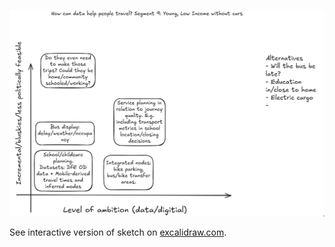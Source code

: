 

![](images/paste-1.png)

See interactive version of sketch on
[excalidraw.com](https://excalidraw.com/#room=9527d5d54ced9a17a184,gT7OFTkE2G3y5hYMRxZWUw).
